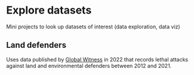 # Explore datasets

Mini projects to look up datasets of interest (data exploration, data viz)

## Land defenders
Uses data published by [Global Witness](www.globalwitness.org) in 2022 that records lethal attacks against land and environmental defenders between 2012 and 2021.